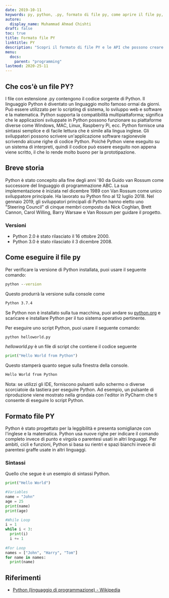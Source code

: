 ```yaml
---
date: 2019-10-11
keywords: py, python, .py, formato di file py, come aprire il file py, come eseguire file py, come eseguire file python, come eseguire python
autore:
  display_name: Muhammad Ahmad Chishti
draft: false
toc: true
title: Formato file PY
linktitle: PY
description: "Scopri il formato di file PY e le API che possono creare e aprire file PY."
menu:
  docs:
    parent: "programming"
lastmod: 2020-25-11
---
```


## Che cos'è un file PY? ##

I file con estensione .py contengono il codice sorgente di Python. Il linguaggio Python è diventato un linguaggio molto famoso ormai da giorni. Può essere utilizzato per lo scripting di sistema, lo sviluppo web e software e la matematica. Python supporta la compatibilità multipiattaforma; significa che le applicazioni sviluppate in Python possono funzionare su piattaforme diverse come Windows, MAC, Linux, Raspberry Pi, ecc. Python fornisce una sintassi semplice e di facile lettura che è simile alla lingua inglese. Gli sviluppatori possono scrivere un'applicazione software ragionevole scrivendo alcune righe di codice Python. Poiché Python viene eseguito su un sistema di interpreti, quindi il codice può essere eseguito non appena viene scritto, il che lo rende molto buono per la prototipazione.

## Breve storia ##

Python è stato concepito alla fine degli anni '80 da Guido van Rossum come successore del linguaggio di programmazione ABC. La sua implementazione è iniziata nel dicembre 1989 con Van Rossum come unico sviluppatore principale. Ha lavorato su Python fino al 12 luglio 2018. Nel gennaio 2019, gli sviluppatori principali di Python hanno eletto uno "Steering Council" di cinque membri composto da Nick Coghlan, Brett Cannon, Carol Willing, Barry Warsaw e Van Rossum per guidare il progetto.

### Versioni ###

- Python 2.0 è stato rilasciato il 16 ottobre 2000.
- Python 3.0 è stato rilasciato il 3 dicembre 2008.

## Come eseguire il file py ##

Per verificare la versione di Python installata, puoi usare il seguente comando:

```cmd
python --version
```

Questo produrrà la versione sulla console come

```cmd
Python 3.7.4
```

Se Python non è installato sulla tua macchina, puoi andare su [python.org](https://www.python.org/) e scaricare e installare Python per il tuo sistema operativo pertinente.

Per eseguire uno script Python, puoi usare il seguente comando:

```cmd
python helloworld.py
```

*helloworld.py* è un file di script che contiene il codice seguente

```py
print("Hello World from Python")
```

Questo stamperà quanto segue sulla finestra della console.

```cmd
Hello World from Python
```

Nota: se utilizzi gli IDE, forniscono pulsanti sullo schermo o diverse scorciatoie da tastiera per eseguire Python. Ad esempio, un pulsante di riproduzione viene mostrato nella grondaia con l'editor in PyCharm che ti consente di eseguire lo script Python.

## Formato file PY ##

Python è stato progettato per la leggibilità e presenta somiglianze con l'inglese e la matematica. Python usa nuove righe per indicare il comando completo invece di punto e virgola o parentesi usati in altri linguaggi. Per ambiti, cicli e funzioni, Python si basa su rientri e spazi bianchi invece di parentesi graffe usate in altri linguaggi.

### Sintassi ###

Quello che segue è un esempio di sintassi Python.

```py
print("Hello World")

#Variables
name = "John"
age = 25
print(name)
print(age)

#While Loop
i = 1
while i < 3:
  print(i)
  i += 1
  
#For Loop
names = ["John", "Harry", "Tom"]
for name in names:
  print(name)
```

## Riferimenti ##

- [Python (linguaggio di programmazione) - Wikipedia](https://en.wikipedia.org/wiki/Python_(linguaggio_di_programmazione))

